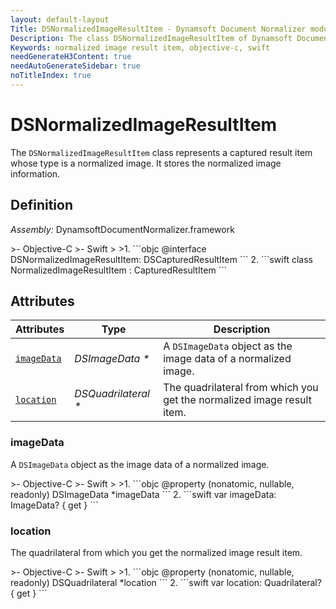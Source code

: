 ```yaml
---
layout: default-layout
Title: DSNormalizedImageResultItem - Dynamsoft Document Normalizer module iOS Edition API Reference
Description: The class DSNormalizedImageResultItem of Dynamsoft Document Normalizer module represents a captured result item whose type is a normalized image. It stores the normalized image information.
Keywords: normalized image result item, objective-c, swift
needGenerateH3Content: true
needAutoGenerateSidebar: true
noTitleIndex: true
---
```


# DSNormalizedImageResultItem

The `DSNormalizedImageResultItem` class represents a captured result item whose type is a normalized image. It stores the normalized image information.

## Definition

*Assembly:* DynamsoftDocumentNormalizer.framework

<div class="sample-code-prefix"></div>
>- Objective-C
>- Swift
>
>1. 
```objc
@interface DSNormalizedImageResultItem: DSCapturedResultItem
```
2. 
```swift
class NormalizedImageResultItem : CapturedResultItem
```

## Attributes

| Attributes | Type | Description |
| ---------- | ---- | ----------- |
| [`imageData`](#imagedata) | *DSImageData \** | A `DSImageData` object as the image data of a normalized image. |
| [`location`](#location) | *DSQuadrilateral \** | The quadrilateral from which you get the normalized image result item. |

### imageData

A `DSImageData` object as the image data of a normalized image.

<div class="sample-code-prefix"></div>
>- Objective-C
>- Swift
>
>1. 
```objc
@property (nonatomic, nullable, readonly) DSImageData *imageData
```
2. 
```swift
var imageData: ImageData? { get }
```

### location

The quadrilateral from which you get the normalized image result item.

<div class="sample-code-prefix"></div>
>- Objective-C
>- Swift
>
>1. 
```objc
@property (nonatomic, nullable, readonly) DSQuadrilateral *location
```
2. 
```swift
var location: Quadrilateral? { get }
```
